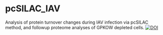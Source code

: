 # pcSILAC_IAV
Analysis of protein turnover changes during IAV infection via pcSILAC method, and followup proteome analyses of GPKOW depleted cells.
[![DOI](https://zenodo.org/badge/722580431.svg)](https://zenodo.org/doi/10.5281/zenodo.10231156)